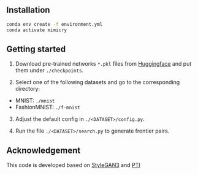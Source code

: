 ## Installation

```bash
conda env create -f environment.yml
conda activate mimicry
```

## Getting started

1. Download pre-trained networks `*.pkl` files from [Huggingface](https://huggingface.co/awafa/cSG2) and put them under `./checkpoints`.

2. Select one of the following datasets and go to the corresponding directory:
  - MNIST: `./mnist`
  - FashionMNIST: `./f-mnist`
  <!-- - SVHN: `./svhn` -->
  <!-- - CIFAR10: `./cifar10` -->

3. Adjust the default config in `./<DATASET>/config.py`.

4. Run the file `./<DATASET>/search.py` to generate frontier pairs.



## Acknowledgement

This code is developed based on [StyleGAN3](https://github.com/NVlabs/stylegan3) and [PTI](https://github.com/tianhaoxie/DragGAN_PTI/tree/27a9821085ce4d9b788aaf4bbb52b9b982b25bcd?tab=readme-ov-file)